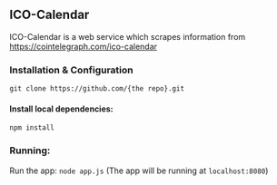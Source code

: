 ## ICO-Calendar ##

 ICO-Calendar is a web service which scrapes information from https://cointelegraph.com/ico-calendar

### Installation & Configuration ###

 `git clone https://github.com/{the repo}.git`

#### Install local dependencies: ####

 `npm install`

### Running: ###

 Run the app: `node app.js` (The app will be running at `localhost:8080`)
